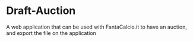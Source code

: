 # Draft-Auction
A web application that can be used with FantaCalcio.it to have an auction, and export the file on the application
